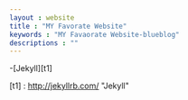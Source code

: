 ```yaml
---
layout : website
title : "MY Favorate Website"
keywords : "MY Favaorate Website-blueblog"
descriptions : ""
---
```


-[Jekyll][t1]


[t1] : http://jekyllrb.com/ "Jekyll"